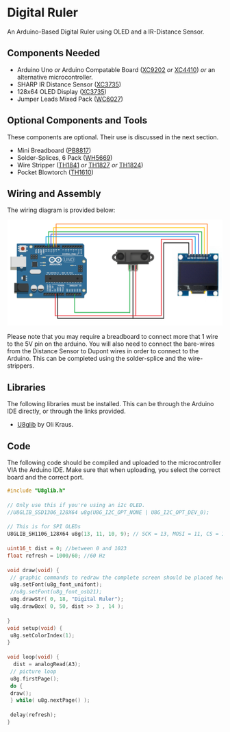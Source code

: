# Digital Ruler
An Arduino-Based Digital Ruler using OLED and a IR-Distance Sensor.

## Components Needed
- Arduino Uno *or* Arduino Compatable Board \([XC9202](https://www.jaycar.com.au/arduino-uno-rev3-arduino-development-board/p/XC9202) *or* [XC4410](https://www.jaycar.com.au/duinotech-uno-r3-main-board/p/XC4410)\) *or* an alternative microcontroller.
- SHARP IR Distance Sensor \([XC3735](https://www.jaycar.com.au/duinotech-arduino-compatible-ir-distance-sensor/p/XC3735)\)
- 128x64 OLED Display \([XC3735](https://www.jaycar.com.au/duinotech-arduino-compatible-1-3-inch-monochrome-oled-display/p/XC3728)\)
- Jumper Leads Mixed Pack \([WC6027](https://www.jaycar.com.au/jumper-lead-mixed-pack-100-pieces/p/WC6027)\)
## Optional Components and Tools
These components are optional. Their use is discussed in the next section.
- Mini Breadboard \([PB8817](https://www.jaycar.com.au/arduino-compatible-mini-breadboard-with-170-tie-points/p/PB8817)\)
- Solder-Splices, 6 Pack \([WH5669](https://www.jaycar.com.au/1-7mm-solder-splice-heatshrink-pack-of-6/p/WH5669)\)
- Wire Stripper  \([TH1841](https://www.jaycar.com.au/stainless-steel-wire-stripper-cutter-pliers/p/TH1841) *or* [TH1827](https://www.jaycar.com.au/heavy-duty-wire-stripper-cutter-crimper-with-wire-guide/p/TH1827) *or* [TH1824](https://www.jaycar.com.au/wire-stripper/p/TH1824)\)
- Pocket Blowtorch \([TH1610](https://www.jaycar.com.au/pocket-gas-torch/p/TH1610)\)

## Wiring and Assembly
The wiring diagram is provided below:

![Wiring Diagram](img/arduino_circuit.png)

Please note that you may require a breadboard to connect more that 1 wire to the 5V pin on the arduino.
You will also need to connect the bare-wires from the Distance Sensor to Dupont wires in order to connect to the Arduino.
This can be completed using the solder-splice and the wire-strippers.

## Libraries
The following libraries must be installed. This can be through the Arduino IDE directly, or through the links provided.
- [U8glib](https://github.com/olikraus/u8glib) by Oli Kraus.

## Code
The following code should be compiled and uploaded to the microcontroller VIA the Arduino IDE.
Make sure that when uploading, you select the correct board and the correct port.

```cpp
#include "U8glib.h"

// Only use this if you're using an i2c OLED.
//U8GLIB_SSD1306_128X64 u8g(U8G_I2C_OPT_NONE | U8G_I2C_OPT_DEV_0);

// This is for SPI OLEDs
U8GLIB_SH1106_128X64 u8g(13, 11, 10, 9); // SCK = 13, MOSI = 11, CS = 10, A0 = 9

uint16_t dist = 0; //between 0 and 1023
float refresh = 1000/60; //60 Hz

void draw(void) {
 // graphic commands to redraw the complete screen should be placed here
 u8g.setFont(u8g_font_unifont);
 //u8g.setFont(u8g_font_osb21);
 u8g.drawStr( 0, 18, "Digital Ruler");
 u8g.drawBox( 0, 50, dist >> 3 , 14 );

}
void setup(void) {
 u8g.setColorIndex(1);
}

void loop(void) {
  dist = analogRead(A3);
 // picture loop
 u8g.firstPage();
 do {
 draw();
 } while( u8g.nextPage() );
 
 delay(refresh);
}
```
